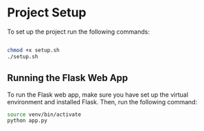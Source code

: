 # Project Setup

To set up the project run the following commands:

```sh

chmod +x setup.sh
./setup.sh

```
## Running the Flask Web App

To run the Flask web app, make sure you have set up the virtual environment and installed Flask. Then, run the following command:

```sh
source venv/bin/activate
python app.py
```